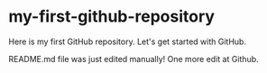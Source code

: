 # my-first-github-repository
Here is my first GitHub repository. Let's get started with GitHub.

README.md file was just edited manually! One more edit at Github.
